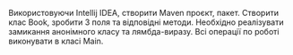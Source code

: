 Використовуючи Intellij IDEA, створити Maven проєкт, пакет.
Створити клас Book, зробити 3 поля та відповідні методи. 
Необхідно реалізувати замикання анонімного класу та лямбда-виразу.
Всі операції по роботі виконувати в класі Main.